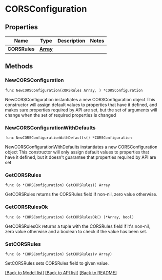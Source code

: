 # CORSConfiguration

## Properties

Name | Type | Description | Notes
------------ | ------------- | ------------- | -------------
**CORSRules** | [**Array**](array.md) |  | 

## Methods

### NewCORSConfiguration

`func NewCORSConfiguration(cORSRules Array, ) *CORSConfiguration`

NewCORSConfiguration instantiates a new CORSConfiguration object
This constructor will assign default values to properties that have it defined,
and makes sure properties required by API are set, but the set of arguments
will change when the set of required properties is changed

### NewCORSConfigurationWithDefaults

`func NewCORSConfigurationWithDefaults() *CORSConfiguration`

NewCORSConfigurationWithDefaults instantiates a new CORSConfiguration object
This constructor will only assign default values to properties that have it defined,
but it doesn't guarantee that properties required by API are set

### GetCORSRules

`func (o *CORSConfiguration) GetCORSRules() Array`

GetCORSRules returns the CORSRules field if non-nil, zero value otherwise.

### GetCORSRulesOk

`func (o *CORSConfiguration) GetCORSRulesOk() (*Array, bool)`

GetCORSRulesOk returns a tuple with the CORSRules field if it's non-nil, zero value otherwise
and a boolean to check if the value has been set.

### SetCORSRules

`func (o *CORSConfiguration) SetCORSRules(v Array)`

SetCORSRules sets CORSRules field to given value.



[[Back to Model list]](../README.md#documentation-for-models) [[Back to API list]](../README.md#documentation-for-api-endpoints) [[Back to README]](../README.md)


